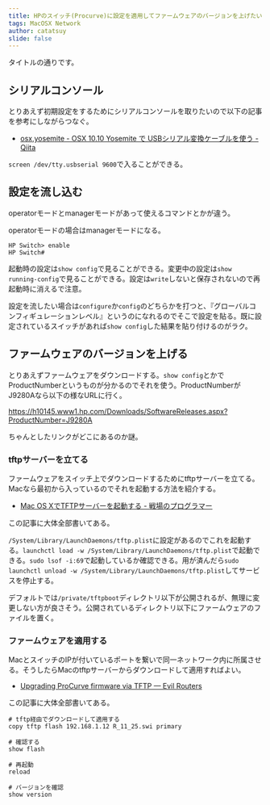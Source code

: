 ```yaml
---
title: HPのスイッチ(Procurve)に設定を適用してファームウェアのバージョンを上げたい
tags: MacOSX Network
author: catatsuy
slide: false
---
```

タイトルの通りです。

## シリアルコンソール

とりあえず初期設定をするためにシリアルコンソールを取りたいので以下の記事を参考にしながらつなぐ。

  * [osx,yosemite - OSX 10.10 Yosemite で USBシリアル変換ケーブルを使う - Qiita](http://qiita.com/waiha8/items/1ccdb9249ea59ee52d3c)

`screen /dev/tty.usbserial 9600`で入ることができる。

## 設定を流し込む

operatorモードとmanagerモードがあって使えるコマンドとかが違う。

operatorモードの場合はmanagerモードになる。

```
HP Switch> enable
HP Switch#
```

起動時の設定は`show config`で見ることができる。変更中の設定は`show running-config`で見ることができる。設定は`write`しないと保存されないので再起動時に消えるで注意。

設定を流したい場合は`configure`か`config`のどちらかを打つと、『グローバルコンフィギュレーションレベル』というのになれるのでそこで設定を貼る。既に設定されているスイッチがあれば`show config`した結果を貼り付けるのがラク。

## ファームウェアのバージョンを上げる

とりあえずファームウェアをダウンロードする。`show config`とかでProductNumberというものが分かるのでそれを使う。ProductNumberがJ9280Aなら以下の様なURLに行く。

https://h10145.www1.hp.com/Downloads/SoftwareReleases.aspx?ProductNumber=J9280A

ちゃんとしたリンクがどこにあるのか謎。

### tftpサーバーを立てる

ファームウェアをスイッチ上でダウンロードするためにtftpサーバーを立てる。Macなら最初から入っているのでそれを起動する方法を紹介する。

  * [Mac OS XでTFTPサーバーを起動する - 戦場のプログラマー](http://blog.pg1x.com/entry/2014/03/15/222459)

この記事に大体全部書いてある。

`/System/Library/LaunchDaemons/tftp.plist`に設定があるのでこれを起動する。`launchctl load -w /System/Library/LaunchDaemons/tftp.plist`で起動できる。`sudo lsof -i:69`で起動しているか確認できる。用が済んだら`sudo launchctl unload -w /System/Library/LaunchDaemons/tftp.plist`してサービスを停止する。

デフォルトでは`/private/tftpboot`ディレクトリ以下が公開されるが、無理に変更しない方が良さそう。公開されているディレクトリ以下にファームウェアのファイルを置く。

### ファームウェアを適用する

MacとスイッチのIPが付いているポートを繋いで同一ネットワーク内に所属させる。そうしたらMacのtftpサーバーからダウンロードして適用すればよい。

  * [Upgrading ProCurve firmware via TFTP — Evil Routers](http://evilrouters.net/2009/02/02/upgrading-procurve-firmware-via-tftp/)

この記事に大体全部書いてある。

```
# tftp経由でダウンロードして適用する
copy tftp flash 192.168.1.12 R_11_25.swi primary

# 確認する
show flash

# 再起動
reload

# バージョンを確認
show version
```


